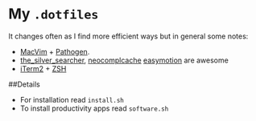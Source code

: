 # My `.dotfiles`

It changes often as I find more efficient ways but in general some notes:

* [MacVim](https://github.com/b4winckler/macvim) + [Pathogen](https://github.com/tpope/vim-pathogen).
* [the_silver_searcher](https://github.com/ggreer/the_silver_searcher), [neocomplcache](https://github.com/Shougo/neocomplcache.vim)
  [easymotion](https://github.com/Lokaltog/vim-easymotion) are awesome
* [iTerm2](http://iterm2.com/) + [ZSH](https://github.com/robbyrussell/oh-my-zsh)

##Details

* For installation read `install.sh`
* To install productivity apps read `software.sh`


